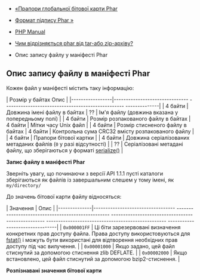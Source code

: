 - [«Прапори глобальної бітової карти Phar](phar.fileformat.flags.md)
- [Формат підпису Phar »](phar.fileformat.signature.md)

- [PHP Manual](index.md)
- [Чим відрізняється phar від tar-або zip-архіву?](phar.fileformat.md)
- Опис запису файлу у маніфесті Phar

## Опис запису файлу в маніфесті Phar

Кожен файл у маніфесті містить таку інформацію:

| Розмір у байтах Опис |
|-----------------|------------------------------- -------------------------------------------------- --------------|
| 4 байти | Довжина імені файлу в байтах
| ?? | Ім'я файлу (довжина вказана у попередньому полі) |
| 4 байти | Розмір розпакованого файлу в байтах
| 4 байти | Мітки часу Unix файл |
| 4 байти | Розмір стисненого файлу в байтах
| 4 байти | Контрольна сума CRC32 вмісту розпакованого файлу |
| 4 байти | Прапори бітової картки |
| 4 байти | Довжина серіалізованих метаданих файлів (`0` у разі відсутності) |
| ?? | Серіалізовані метадані файлу, що зберігаються у форматі [serialize()](function.serialize.md) |

**Запис файлу в маніфесті Phar**

Зверніть увагу, що починаючи з версії API 1.1.1 пусті каталоги
зберігаються як файлів із завершальним слешем у тому імені, як
`my/directory/`

До значень бітової карти файлу відносяться:

| Значення | Опис |
|--------------|---------------------------------- -------------------------------------------------- -------------------------------------------------- -------------------------------------------------- --------------------------------|
| `0x000001FF` | Ці біти зарезервовані визначення конкретних прав доступу файла. Права доступу використовуються для [fstat()](function.fstat.md) і можуть бути використані для відтворення необхідних прав доступу під час вилучення. |
| `0x00001000` | Якщо задано, цей файл стиснутий за допомогою стиснення zlib DEFLATE. |
| `0x00002000` | Якщо встановлено, цей файл стиснутий за допомогою bzip2-стиснення. |

**Розпізнавані значення бітової карти**
